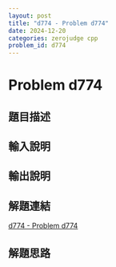 ```yaml
---
layout: post
title: "d774 - Problem d774"
date: 2024-12-20
categories: zerojudge cpp
problem_id: d774
---
```


# Problem d774

## 題目描述



## 輸入說明



## 輸出說明



## 解題連結

[d774 - Problem d774](https://zerojudge.tw/ShowProblem?problemid=d774)

## 解題思路

